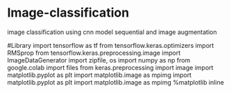 # Image-classification
image classification using cnn model sequential and image augmentation

#Library
import tensorflow as tf
from tensorflow.keras.optimizers import RMSprop
from tensorflow.keras.preprocessing.image import ImageDataGenerator
import zipfile, os
import numpy as np
from google.colab import files
from keras.preprocessing import image
import matplotlib.pyplot as plt
import matplotlib.image as mpimg
import matplotlib.pyplot as plt
import matplotlib.image as mpimg
%matplotlib inline
